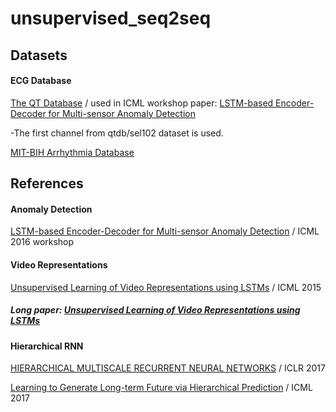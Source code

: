 # unsupervised_seq2seq

## Datasets

#### ECG Database

[The QT Database](https://physionet.org/physiobank/database/qtdb/) / used in ICML workshop paper: [LSTM-based Encoder-Decoder for Multi-sensor Anomaly Detection](https://arxiv.org/pdf/1607.00148.pdf)

-The first channel from qtdb/sel102 dataset is used.

[MIT-BIH Arrhythmia Database](https://www.physionet.org/physiobank/database/mitdb/)


## References

#### Anomaly Detection

[LSTM-based Encoder-Decoder for Multi-sensor Anomaly Detection](https://arxiv.org/pdf/1607.00148.pdf) / ICML 2016 workshop

#### Video Representations

[Unsupervised Learning of Video Representations using LSTMs](http://www.cs.toronto.edu/~nitish/unsup_video.pdf) / ICML 2015

##### Long paper: [Unsupervised Learning of Video Representations using LSTMs](https://arxiv.org/pdf/1502.04681.pdf)

#### Hierarchical RNN

[HIERARCHICAL MULTISCALE RECURRENT NEURAL NETWORKS](https://arxiv.org/pdf/1609.01704.pdf) / ICLR 2017

[Learning to Generate Long-term Future via Hierarchical Prediction](https://web.eecs.umich.edu/~honglak/icml17_hierarchicalVideoPrediction.pdf) / ICML 2017
